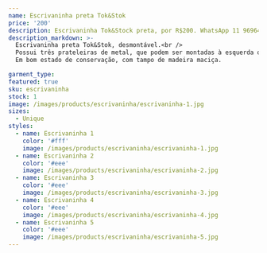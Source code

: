 ```yaml
---
name: Escrivaninha preta Tok&Stok
price: '200'
description: Escrivaninha Tok&Stock preta, por R$200. WhatsApp 11 96964-1752
description_markdown: >-
  Escrivaninha preta Tok&Stok, desmontável.<br />
  Possui três prateleiras de metal, que podem ser montadas à esquerda ou à direita.<br />
  Em bom estado de conservação, com tampo de madeira maciça.

garment_type:
featured: true
sku: escrivaninha
stock: 1
image: /images/products/escrivaninha/escrivaninha-1.jpg
sizes:
  - Unique
styles:
  - name: Escrivaninha 1
    color: '#fff'
    image: /images/products/escrivaninha/escrivaninha-1.jpg
  - name: Escrivaninha 2
    color: '#eee'
    image: /images/products/escrivaninha/escrivaninha-2.jpg
  - name: Escrivaninha 3
    color: '#eee'
    image: /images/products/escrivaninha/escrivaninha-3.jpg
  - name: Escrivaninha 4
    color: '#eee'
    image: /images/products/escrivaninha/escrivaninha-4.jpg
  - name: Escrivaninha 5
    color: '#eee'
    image: /images/products/escrivaninha/escrivaninha-5.jpg
---
```

